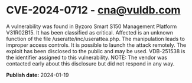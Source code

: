# CVE-2024-0712 - cna@vuldb.com

A vulnerability was found in Byzoro Smart S150 Management Platform V31R02B15. It has been classified as critical. Affected is an unknown function of the file /useratte/inc/userattea.php. The manipulation leads to improper access controls. It is possible to launch the attack remotely. The exploit has been disclosed to the public and may be used. VDB-251538 is the identifier assigned to this vulnerability. NOTE: The vendor was contacted early about this disclosure but did not respond in any way.

**Publish date:** 2024-01-19
